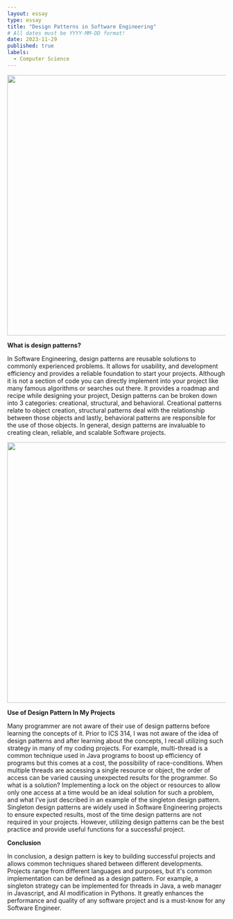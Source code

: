 ```yaml
---
layout: essay
type: essay
title: "Design Patterns in Software Engineering"
# All dates must be YYYY-MM-DD format!
date: 2023-11-29
published: true
labels:
  - Computer Science
---
```


<img width="600px" class="img-thumbnail" src="https://sourcemaking.com/files/v2/content/home-tb1.png?id=944b161223408e06c3c65387c36a96ea">

**What is design patterns?**

In Software Engineering, design patterns are reusable solutions to commonly experienced problems. It allows for usability, and development efficiency and provides a reliable foundation to start your projects. Although it is not a section of code you can directly implement into your project like many famous algorithms or searches out there. It provides a roadmap and recipe while designing your project, Design patterns can be broken down into 3 categories: creational, structural, and behavioral. Creational patterns relate to object creation, structural patterns deal with the relationship between those objects and lastly, behavioral patterns are responsible for the use of those objects. In general, design patterns are invaluable to creating clean, reliable, and scalable Software projects.


<img width="600px" class="img-thumbnail" src="https://refactoring.guru/images/patterns/content/singleton/singleton-3x.png">

**Use of Design Pattern In My Projects**

Many programmer are not aware of their use of design patterns before learning the concepts of it. Prior to ICS 314, I was not aware of the idea of design patterns and after learning about the concepts, I recall utilizing such strategy in many of my coding projects. For example, multi-thread is a common technique used in Java programs to boost up efficiency of programs but this comes at a cost, the possibility of race-conditions. When multiple threads are accessing a single resource or object, the order of access can be varied causing unexpected results for the programmer. So what is a solution? Implementing a lock on the object or resources to allow only one access at a time would be an ideal solution for such a problem, and what I’ve just described in an example of the singleton design pattern. Singleton design patterns are widely used in Software Engineering projects to ensure expected results, most of the time design patterns are not required in your projects. However, utilizing design patterns can be the best practice and provide useful functions for a successful project.


**Conclusion**

In conclusion, a design pattern is key to building successful projects and allows common techniques shared between different developments. Projects range from different languages and purposes, but it's common implementation can be defined as a design pattern. For example, a singleton strategy can be implemented for threads in Java, a web manager in Javascript, and AI modification in Pythons. It greatly enhances the performance and quality of any software project and is a must-know for any Software Engineer. 




